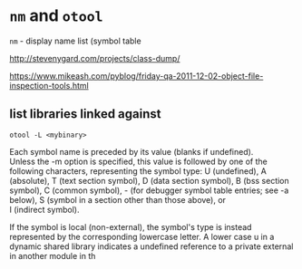 # `nm` and `otool`

`nm` - display name list (symbol table

http://stevenygard.com/projects/class-dump/

https://www.mikeash.com/pyblog/friday-qa-2011-12-02-object-file-inspection-tools.html

## list libraries linked against
`otool -L <mybinary>`


Each symbol name is preceded by its value (blanks if  undefined).   
Unless  the  -m option  is  specified,  this  value is followed by one of the following characters, representing the symbol type: 
U (undefined), 
A (absolute), 
T (text section symbol), 
D (data section symbol), 
B (bss section symbol), 
C (common symbol), - (for debugger symbol table entries; see -a below), 
S  (symbol  in  a  section  other  than  those above),  or  
I  (indirect symbol).  

If the symbol is local (non-external), the symbol's type is instead represented
by the corresponding lowercase letter.   A  lower case  u  in  a  dynamic
shared library indicates a undefined reference to a private external in another
module in th

